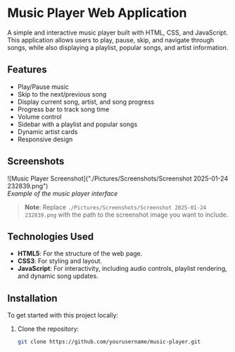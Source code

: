 # Music Player Web Application

A simple and interactive music player built with HTML, CSS, and JavaScript. This application allows users to play, pause, skip, and navigate through songs, while also displaying a playlist, popular songs, and artist information.

## Features

- Play/Pause music
- Skip to the next/previous song
- Display current song, artist, and song progress
- Progress bar to track song time
- Volume control
- Sidebar with a playlist and popular songs
- Dynamic artist cards
- Responsive design

## Screenshots

![Music Player Screenshot]("./Pictures/Screenshots/Screenshot 2025-01-24 232839.png")  
*Example of the music player interface*

> **Note**: Replace `./Pictures/Screenshots/Screenshot 2025-01-24 232839.png` with the path to the screenshot image you want to include.

## Technologies Used

- **HTML5**: For the structure of the web page.
- **CSS3**: For styling and layout.
- **JavaScript**: For interactivity, including audio controls, playlist rendering, and dynamic song updates.

## Installation

To get started with this project locally:

1. Clone the repository:
   ```bash
   git clone https://github.com/yourusername/music-player.git
